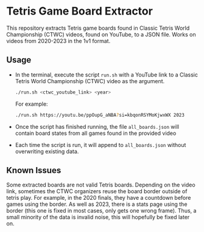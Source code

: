 # Tetris Game Board Extractor

This repository extracts Tetris game boards found in Classic Tetris World Championship (CTWC) videos, found on YouTube, to a JSON file. Works on videos from 2020-2023 in the 1v1 format.  

## Usage

- In the terminal, execute the script `run.sh` with a YouTube link to a Classic Tetris World Championship (CTWC) video as the argument.
  
    ```bash
    ./run.sh <ctwc_youtube_link> <year>
    ```
    For example:
    ```bash
    ./run.sh https://youtu.be/ppOupG_aNBA?si=kbqonRSYMoKjwxWX 2023
    ```

- Once the script has finished running, the file `all_boards.json` will contain board states from all games found in the provided video

- Each time the script is run, it will append to `all_boards.json` without overwriting existing data.

## Known Issues

Some extracted boards are not valid Tetris boards. Depending on the video link, sometimes the CTWC organizers reuse the board border outside of tetris play. For example, in the 2020 finals, they have a countdown before games using the border. As well as 2023, there is a stats page using the border (this one is fixed in most cases, only gets one wrong frame). Thus, a small minority of the data is invalid noise, this will hopefully be fixed later on.